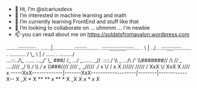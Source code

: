 - 👋 Hi, I’m @sicariusdevx
- 👀 I’m interested in machine learning and math
- 🌱 I’m currently learning FrontEnd and stuff like that
- 💞️ I’m looking to collaborate on ... uhmmm ... i'm newbie 
- 📫 you can read about me on https://soldatsfromavalon.wordpress.com

<!---
sicariusdevx/sicariusdevx is a ✨ special ✨ repository because its `README.md` (this file) appears on your GitHub profile.
You can click the Preview link to take a look at your changes.
--->

  ........::::::::::::..           .......|...............::::::::........
     .:::::;;;;;;;;;;;:::::.... .     \   | ../....::::;;;;:::::.......
         .       ...........   / \\_   \  |  /     ......  .     ........./\
...:::../\\_  ......     ..._/'   \\\_  \###/   /\_    .../ \_.......   _//
.::::./   \\\ _   .../\    /'      \\\\#######//   \/\   //   \_   ....////
    _/      \\\\   _/ \\\ /  x       \\\\###////      \////     \__  _/////
  ./   x       \\\/     \/ x X           \//////                   \/////
 /     XxX     \\/         XxX X                                    ////   x
-----XxX-------------|-------XxX-----------*--------|---*-----|------------X--
       X        _X      *    X      **         **             x   **    *  X
      _X                    _X           x                *          x     X_
